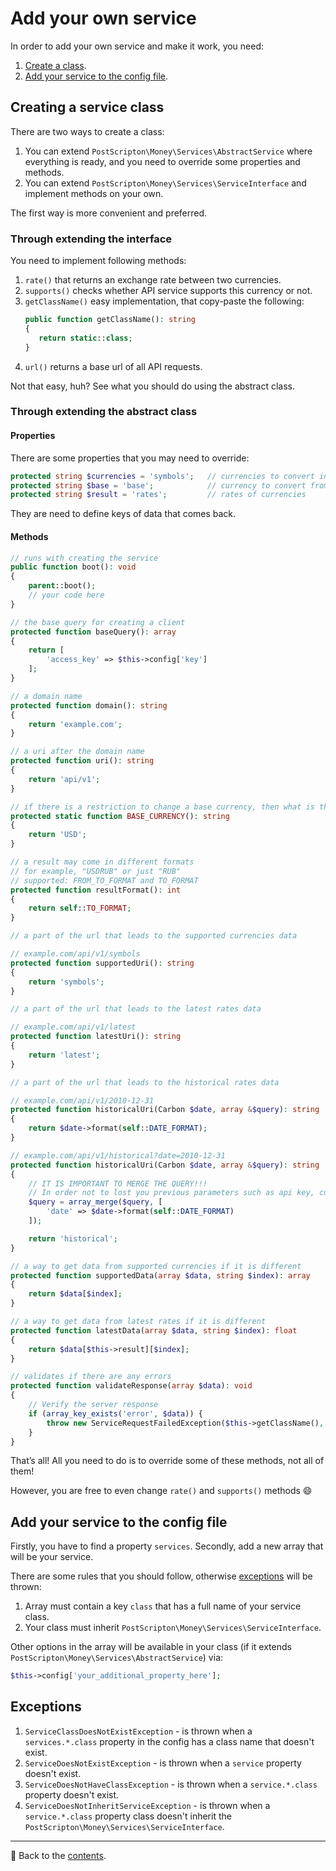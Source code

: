 # Add your own service

In order to add your own service and make it work, you need:
1. [Create a class](#through-extending-the-abstract-class).
2. [Add your service to the config file](#add-your-service-to-the-config-file).

## Creating a service class

There are two ways to create a class:
1. You can extend `PostScripton\Money\Services\AbstractService` where everything is ready, and you need to override some properties and methods.
2. You can extend `PostScripton\Money\Services\ServiceInterface` and implement methods on your own.

The first way is more convenient and preferred. 

### Through extending the interface

You need to implement following methods:
1. `rate()` that returns an exchange rate between two currencies.
2. `supports()` checks whether API service supports this currency or not.
3. `getClassName()` easy implementation, that copy-paste the following:
    ```php
   public function getClassName(): string
   {
       return static::class;
   } 
   ```
4. `url()` returns a base url of all API requests.

Not that easy, huh? See what you should do using the abstract class.

### Through extending the abstract class

#### Properties

There are some properties that you may need to override:

```php
protected string $currencies = 'symbols';   // currencies to convert into
protected string $base = 'base';            // currency to convert from
protected string $result = 'rates';         // rates of currencies
```

They are need to define keys of data that comes back.

#### Methods

```php
// runs with creating the service
public function boot(): void
{
    parent::boot();
    // your code here
}
```

```php
// the base query for creating a client
protected function baseQuery(): array
{
    return [
        'access_key' => $this->config['key']
    ];
}
```

```php
// a domain name
protected function domain(): string
{
    return 'example.com';
}
```

```php
// a uri after the domain name
protected function uri(): string
{
    return 'api/v1';
}
```

```php
// if there is a restriction to change a base currency, then what is this base currency?
protected static function BASE_CURRENCY(): string
{
    return 'USD';
}
```

```php
// a result may come in different formats
// for example, "USDRUB" or just "RUB"
// supported: FROM_TO_FORMAT and TO_FORMAT
protected function resultFormat(): int
{
    return self::TO_FORMAT;
}
```

```php
// a part of the url that leads to the supported currencies data

// example.com/api/v1/symbols
protected function supportedUri(): string
{
    return 'symbols';
}
```

```php
// a part of the url that leads to the latest rates data

// example.com/api/v1/latest
protected function latestUri(): string
{
    return 'latest';
}
```

```php
// a part of the url that leads to the historical rates data

// example.com/api/v1/2010-12-31
protected function historicalUri(Carbon $date, array &$query): string
{
    return $date->format(self::DATE_FORMAT);
}

// example.com/api/v1/historical?date=2010-12-31
protected function historicalUri(Carbon $date, array &$query): string
{
    // IT IS IMPORTANT TO MERGE THE QUERY!!!
    // In order not to lost you previous parameters such as api key, currencies and so on
    $query = array_merge($query, [
        'date' => $date->format(self::DATE_FORMAT)
    ]);

    return 'historical';
}
```

```php
// a way to get data from supported currencies if it is different
protected function supportedData(array $data, string $index): array
{
    return $data[$index];
}
```

```php
// a way to get data from latest rates if it is different
protected function latestData(array $data, string $index): float
{
    return $data[$this->result][$index];
}
```

```php
// validates if there are any errors
protected function validateResponse(array $data): void
{
    // Verify the server response
    if (array_key_exists('error', $data)) {
        throw new ServiceRequestFailedException($this->getClassName(), $data['error']['code'], $data['error']['info']);
    }
}
```

That’s all! All you need to do is to override some of these methods, not all of them!

However, you are free to even change `rate()` and `supports()` methods 😄

## Add your service to the config file

Firstly, you have to find a property `services`.
Secondly, add a new array that will be your service.

There are some rules that you should follow, otherwise [exceptions](#exceptions) will be thrown:
1. Array must contain a key `class` that has a full name of your service class.
2. Your class must inherit `PostScripton\Money\Services\ServiceInterface`.

Other options in the array will be available in your class (if it extends `PostScripton\Money\Services\AbstractService`) via:
```php
$this->config['your_additional_property_here'];
```

## Exceptions

1. `ServiceClassDoesNotExistException` - is thrown when a `services.*.class` property in the config has a class name that doesn't exist.
2. `ServiceDoesNotExistException` - is thrown when a `service` property doesn't exist.
3. `ServiceDoesNotHaveClassException` - is thrown when a `service.*.class` property doesn't exist.
4. `ServiceDoesNotInheritServiceException` - is thrown when a `service.*.class` property class doesn't inherit the `PostScripton\Money\Services\ServiceInterface`.

---

📌 Back to the [contents](/README.md#table-of-contents).